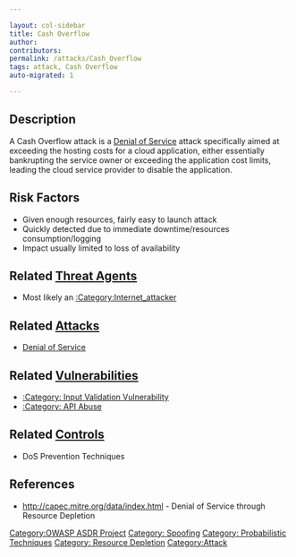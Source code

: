 ```yaml
---

layout: col-sidebar
title: Cash Overflow
author: 
contributors: 
permalink: /attacks/Cash_Overflow
tags: attack, Cash Overflow
auto-migrated: 1

---
```


## Description

A Cash Overflow attack is a [Denial of
Service](Denial_of_Service "wikilink") attack specifically aimed at
exceeding the hosting costs for a cloud application, either essentially
bankrupting the service owner or exceeding the application cost limits,
leading the cloud service provider to disable the application.

## Risk Factors

  - Given enough resources, fairly easy to launch attack
  - Quickly detected due to immediate downtime/resources
    consumption/logging
  - Impact usually limited to loss of availability

## Related [Threat Agents](Threat_Agents "wikilink")

  - Most likely an
    [:Category:Internet_attacker](:Category:Internet_attacker "wikilink")

## Related [Attacks](Attacks "wikilink")

  - [Denial of Service](Denial_of_Service "wikilink")

## Related [Vulnerabilities](https://owasp.org/www-community/vulnerabilities/)

  - [:Category: Input Validation
    Vulnerability](:Category:_Input_Validation_Vulnerability "wikilink")
  - [:Category: API Abuse](:Category:_API_Abuse "wikilink")

## Related [Controls](https://owasp.org/www-community/controls/)

  - DoS Prevention Techniques

## References

  - <http://capec.mitre.org/data/index.html> - Denial of Service through
    Resource Depletion

[Category:OWASP ASDR Project](Category:OWASP_ASDR_Project "wikilink")
[Category: Spoofing](Category:_Spoofing "wikilink") [Category:
Probabilistic Techniques](Category:_Probabilistic_Techniques "wikilink")
[Category: Resource Depletion](Category:_Resource_Depletion "wikilink")
[Category:Attack](Category:Attack "wikilink")
